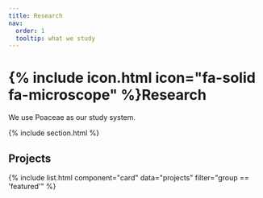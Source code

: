 ```yaml
---
title: Research
nav:
  order: 1
  tooltip: what we study
---
```


# {% include icon.html icon="fa-solid fa-microscope" %}Research

We use Poaceae as our study system.

{% include section.html %}

## Projects

{% include list.html component="card" data="projects" filter="group == 'featured'" %}


